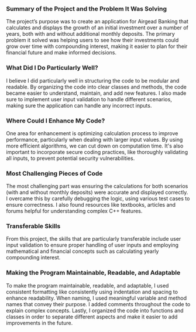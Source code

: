 ### Summary of the Project and the Problem It Was Solving

The project’s purpose was to create an application for Airgead Banking that calculates and displays the growth of an initial investment over a number of years, both with and without additional monthly deposits. The primary problem it solved was helping users to see how their investments could grow over time with compounding interest, making it easier to plan for their financial future and make informed decisions.

### What Did I Do Particularly Well?

I believe I did particularly well in structuring the code to be modular and readable. By organizing the code into clear classes and methods, the code became easier to understand, maintain, and add new features. I also made sure to implement user input validation to handle different scenarios, making sure the application can handle any incorrect inputs.

### Where Could I Enhance My Code?

One area for enhancement is optimizing calculation process to improve performance, particularly when dealing with larger input values. By using more efficient algorithms, we can cut down on computation time. It's also important to incorporate secure coding practices, like thoroughly validating all inputs, to prevent potential security vulnerabilities.

### Most Challenging Pieces of Code

The most challenging part was ensuring the calculations for both scenarios (with and without monthly deposits) were accurate and displayed correctly. I overcame this by carefully debugging the logic, using various test cases to ensure correctness. I also found resources like textbooks, articles and forums helpful for understanding complex C++ features.

### Transferable Skills

From this project, the skills that are particularly transferable include user input validation to ensure proper handling of user inputs and employing mathematical and financial concepts such as calculating yearly compounding interest.

### Making the Program Maintainable, Readable, and Adaptable

To make the program maintainable, readable, and adaptable, I used consistent formatting like consistently using indentation and spacing to enhance readability. When naming, I used meaningful variable and method names that convey their purpose. I added comments throughout the code to explain complex concepts. Lastly, I organized the code into functions and classes in order to separate different aspects and make it easier to add improvements in the future.
